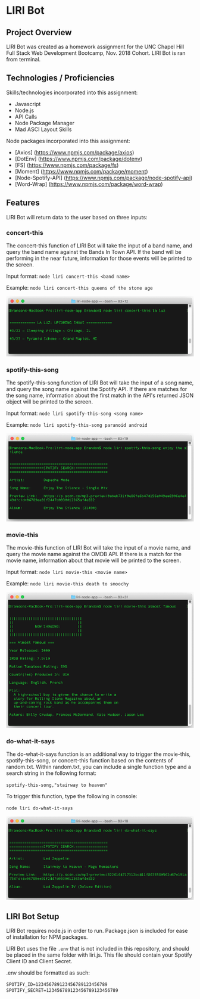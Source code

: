 # LIRI Bot


## Project Overview

LIRI Bot was created as a homework assignment for the UNC Chapel Hill Full Stack Web Development Bootcamp, Nov. 2018 Cohort. LIRI Bot is ran from terminal.


## Technologies / Proficiencies

Skills/technologies incorporated into this assignment:
* Javascript
* Node.js
* API Calls
* Node Package Manager
* Mad ASCI Layout Skills

Node packages incorporated into this assignment:
* [Axios] (https://www.npmjs.com/package/axios)
* [DotEnv] (https://www.npmjs.com/package/dotenv)
* [FS] (https://www.npmjs.com/package/fs)
* [Moment] (https://www.npmjs.com/package/moment)
* [Node-Spotify-API] (https://www.npmjs.com/package/node-spotify-api)
* [Word-Wrap] (https://www.npmjs.com/package/word-wrap)


## Features

LIRI Bot will return data to the user based on three inputs:


### concert-this

The concert-this function of LIRI Bot will take the input of a band name, and query the band name against the Bands In Town API. If the band will be performing in the near future, information for those events will be printed to the screen. 

Input format:
`node liri concert-this <band name>`

Example:
`node liri concert-this queens of the stone age`

![Image of concert-this](https://raw.githubusercontent.com/tbrandonhowell/liri-node-app/master/images/concert-this.png)
      

### spotify-this-song

The spotify-this-song function of LIRI Bot will take the input of a song name, and query the song name against the Spotify API. If there are matches for the song name, information about the first match in the API's returned JSON object will be printed to the screen.

Input format:
`node liri spotify-this-song <song name>`

Example:
`node liri spotify-this-song paranoid android`

![Image of concert-this](https://raw.githubusercontent.com/tbrandonhowell/liri-node-app/master/images/spotify-this-song.png)


### movie-this

The movie-this function of LIRI Bot will take the input of a movie name, and query the movie name against the OMDB API. If there is a match for the movie name, information about that movie will be printed to the screen.

Input format:
`node liri movie-this <movie name>`

Example:
`node liri movie-this death to smoochy`

![Image of concert-this](https://raw.githubusercontent.com/tbrandonhowell/liri-node-app/master/images/movie-this.png)


### do-what-it-says

The do-what-it-says function is an additional way to trigger the movie-this, spotify-this-song, or concert-this function based on the contents of random.txt. Within random.txt, you can include a single function type and a search string in the following format:

`spotify-this-song,"stairway to heaven"`

To trigger this function, type the following in console:

`node liri do-what-it-says`

![Image of concert-this](https://raw.githubusercontent.com/tbrandonhowell/liri-node-app/master/images/do-what-it-says.png)


## LIRI Bot Setup

LIRI Bot requires node.js in order to run. Package.json is included for ease of installation for NPM packages. 

LIRI Bot uses the file `.env` that is not included in this repository, and should be placed in the same folder with liri.js. This file should contain your Spotify Client ID and Client Secret. 

.env should be formatted as such:

    SPOTIFY_ID=123456789123456789123456789
    SPOTIFY_SECRET=123456789123456789123456789


